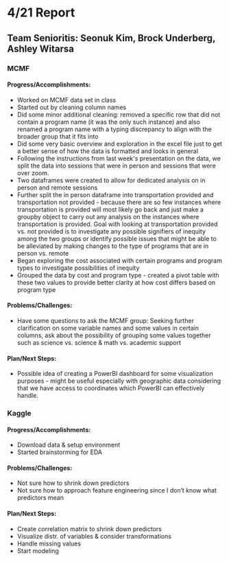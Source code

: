 # 4/21 Report
## Team Senioritis: Seonuk Kim, Brock Underberg, Ashley Witarsa

### MCMF
#### Progress/Accomplishments:
- Worked on MCMF data set in class
- Started out by cleaning column names
- Did some minor additional cleaning: removed a specific row that did not contain a program name (it was the only such instance) and also renamed a program name with a typing discrepancy to align with the broader group that it fits into
- Did some very basic overview and exploration in the excel file just to get a better sense of how the data is formatted and looks in general
- Following the instructions from last week's presentation on the data, we split the data into sessions that were in person and sessions that were over zoom. 
- Two dataframes were created to allow for dedicated analysis on in person and remote sessions
- Further split the in person dataframe into transportation provided and transportation not provided - because there are so few instances where transportation is provided will most likely go back and just make a groupby object to carry out any analysis on the instances where transportation is provided. Goal with looking at transportation provided vs. not provided is to investigate any possible signifiers of inequity among the two groups or identify possible issues that might be able to be alleviated by making changes to the type of programs that are in person vs. remote
- Began exploring the cost associated with certain programs and program types to investigate possibilities of inequity
- Grouped the data by cost and program type - created a pivot table with these two values to provide better clarity at how cost differs based on program type
#### Problems/Challenges:
- Have some questions to ask the MCMF group: Seeking further clarification on some variable names and some values in certain columns, ask about the possibility of grouping some values together such as science vs. science & math vs. academic support
#### Plan/Next Steps:
- Possible idea of creating a PowerBI dashboard for some visualization purposes - might be useful especially with geographic data considering that we have access to coordinates which PowerBI can effectively handle. 

### Kaggle
#### Progress/Accomplishments:
-	Download data & setup environment
-	Started brainstorming for EDA
#### Problems/Challenges:
-	Not sure how to shrink down predictors
-	Not sure how to approach feature engineering since I don’t know what predictors mean
#### Plan/Next Steps:
-	Create correlation matrix to shrink down predictors
-	Visualize distr. of variables & consider transformations
-	Handle missing values
-	Start modeling

